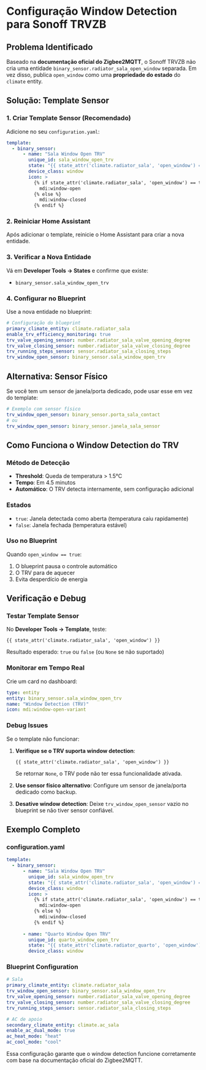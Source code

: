 # Configuração Window Detection para Sonoff TRVZB

## Problema Identificado

Baseado na **documentação oficial do Zigbee2MQTT**, o Sonoff TRVZB não cria uma entidade `binary_sensor.radiator_sala_open_window` separada. Em vez disso, publica `open_window` como uma **propriedade do estado** do `climate` entity.

## Solução: Template Sensor

### 1. Criar Template Sensor (Recomendado)

Adicione no seu `configuration.yaml`:

```yaml
template:
  - binary_sensor:
      - name: "Sala Window Open TRV"
        unique_id: sala_window_open_trv
        state: "{{ state_attr('climate.radiator_sala', 'open_window') == true }}"
        device_class: window
        icon: >
          {% if state_attr('climate.radiator_sala', 'open_window') == true %}
            mdi:window-open
          {% else %}
            mdi:window-closed
          {% endif %}
```

### 2. Reiniciar Home Assistant

Após adicionar o template, reinicie o Home Assistant para criar a nova entidade.

### 3. Verificar a Nova Entidade

Vá em **Developer Tools → States** e confirme que existe:
- `binary_sensor.sala_window_open_trv`

### 4. Configurar no Blueprint

Use a nova entidade no blueprint:

```yaml
# Configuração do blueprint
primary_climate_entity: climate.radiator_sala
enable_trv_efficiency_monitoring: true
trv_valve_opening_sensor: number.radiator_sala_valve_opening_degree
trv_valve_closing_sensor: number.radiator_sala_valve_closing_degree
trv_running_steps_sensor: sensor.radiator_sala_closing_steps
trv_window_open_sensor: binary_sensor.sala_window_open_trv
```

## Alternativa: Sensor Físico

Se você tem um sensor de janela/porta dedicado, pode usar esse em vez do template:

```yaml
# Exemplo com sensor físico
trv_window_open_sensor: binary_sensor.porta_sala_contact
# ou
trv_window_open_sensor: binary_sensor.janela_sala_sensor
```

## Como Funciona o Window Detection do TRV

### Método de Detecção
- **Threshold**: Queda de temperatura > 1.5°C
- **Tempo**: Em 4.5 minutos
- **Automático**: O TRV detecta internamente, sem configuração adicional

### Estados
- `true`: Janela detectada como aberta (temperatura caiu rapidamente)
- `false`: Janela fechada (temperatura estável)

### Uso no Blueprint
Quando `open_window == true`:
1. O blueprint pausa o controle automático
2. O TRV para de aquecer
3. Evita desperdício de energia

## Verificação e Debug

### Testar Template Sensor

No **Developer Tools → Template**, teste:

```jinja2
{{ state_attr('climate.radiator_sala', 'open_window') }}
```

Resultado esperado: `true` ou `false` (ou `None` se não suportado)

### Monitorar em Tempo Real

Crie um card no dashboard:

```yaml
type: entity
entity: binary_sensor.sala_window_open_trv
name: "Window Detection (TRV)"
icon: mdi:window-open-variant
```

### Debug Issues

Se o template não funcionar:

1. **Verifique se o TRV suporta window detection**:
   ```jinja2
   {{ state_attr('climate.radiator_sala', 'open_window') }}
   ```
   Se retornar `None`, o TRV pode não ter essa funcionalidade ativada.

2. **Use sensor físico alternativo**:
   Configure um sensor de janela/porta dedicado como backup.

3. **Desative window detection**:
   Deixe `trv_window_open_sensor` vazio no blueprint se não tiver sensor confiável.

## Exemplo Completo

### configuration.yaml
```yaml
template:
  - binary_sensor:
      - name: "Sala Window Open TRV"
        unique_id: sala_window_open_trv
        state: "{{ state_attr('climate.radiator_sala', 'open_window') == true }}"
        device_class: window
        icon: >
          {% if state_attr('climate.radiator_sala', 'open_window') == true %}
            mdi:window-open
          {% else %}
            mdi:window-closed
          {% endif %}
      
      - name: "Quarto Window Open TRV"
        unique_id: quarto_window_open_trv
        state: "{{ state_attr('climate.radiator_quarto', 'open_window') == true }}"
        device_class: window
```

### Blueprint Configuration
```yaml
# Sala
primary_climate_entity: climate.radiator_sala
trv_window_open_sensor: binary_sensor.sala_window_open_trv
trv_valve_opening_sensor: number.radiator_sala_valve_opening_degree
trv_valve_closing_sensor: number.radiator_sala_valve_closing_degree
trv_running_steps_sensor: sensor.radiator_sala_closing_steps

# AC de apoio
secondary_climate_entity: climate.ac_sala
enable_ac_dual_mode: true
ac_heat_mode: "heat"
ac_cool_mode: "cool"
```

Essa configuração garante que o window detection funcione corretamente com base na documentação oficial do Zigbee2MQTT.
